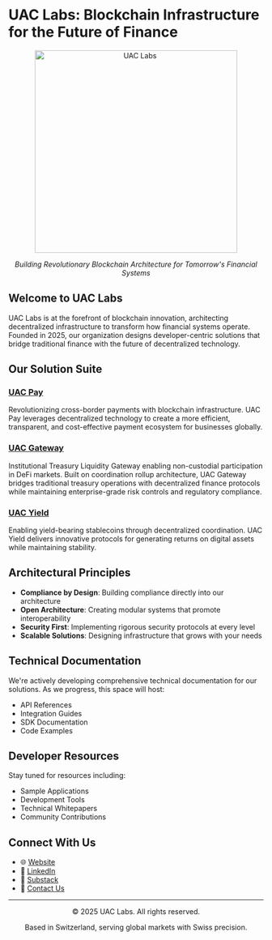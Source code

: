 # UAC Labs: Blockchain Infrastructure for the Future of Finance

<div align="center">
  <img src="https://www.uaclabs.com/assets/250626-uac-lab-black-text-no-background.png" alt="UAC Labs" width="400"/>
  <p><em>Building Revolutionary Blockchain Architecture for Tomorrow's Financial Systems</em></p>
</div>

## Welcome to UAC Labs

UAC Labs is at the forefront of blockchain innovation, architecting decentralized infrastructure to transform how financial systems operate. Founded in 2025, our organization designs developer-centric solutions that bridge traditional finance with the future of decentralized technology.

## Our Solution Suite

### [UAC Pay](https://www.uaclabs.com/uac-pay)
Revolutionizing cross-border payments with blockchain infrastructure. UAC Pay leverages decentralized technology to create a more efficient, transparent, and cost-effective payment ecosystem for businesses globally.

### [UAC Gateway](https://www.uaclabs.com/uac-gateway)
Institutional Treasury Liquidity Gateway enabling non-custodial participation in DeFi markets. Built on coordination rollup architecture, UAC Gateway bridges traditional treasury operations with decentralized finance protocols while maintaining enterprise-grade risk controls and regulatory compliance.

### [UAC Yield](https://www.uaclabs.com/uac-yield)
Enabling yield-bearing stablecoins through decentralized coordination. UAC Yield delivers innovative protocols for generating returns on digital assets while maintaining stability.

## Architectural Principles

- **Compliance by Design**: Building compliance directly into our architecture
- **Open Architecture**: Creating modular systems that promote interoperability
- **Security First**: Implementing rigorous security protocols at every level
- **Scalable Solutions**: Designing infrastructure that grows with your needs

## Technical Documentation

We're actively developing comprehensive technical documentation for our solutions. As we progress, this space will host:

- API References
- Integration Guides
- SDK Documentation
- Code Examples

## Developer Resources

Stay tuned for resources including:
- Sample Applications
- Development Tools
- Technical Whitepapers
- Community Contributions

## Connect With Us

- 🌐 [Website](https://www.uaclabs.com)
- 📱 [LinkedIn](https://linkedin.com/company/uac-labs)
- 📝 [Substack](https://substack.com/@uaclabs)
- 📧 [Contact Us](https://www.uaclabs.com/contact)

---

<div align="center">
  <p>© 2025 UAC Labs. All rights reserved.</p>
  <p>Based in Switzerland, serving global markets with Swiss precision.</p>
</div>
